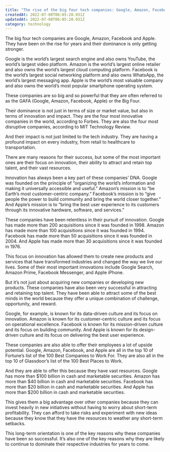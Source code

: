 ```yaml
---
title: "The rise of the big four tech companies: Google, Amazon, Facebook and Apple"
createdAt: 2022-07-08T06:05:20.931Z
updatedAt: 2022-07-08T06:05:20.931Z
category: technology
---
```


The big four tech companies are Google, Amazon, Facebook and Apple. They have been on the rise for years and their dominance is only getting stronger.

Google is the world’s largest search engine and also owns YouTube, the world’s largest video platform. Amazon is the world’s largest online retailer and also owns the world’s largest cloud computing platform. Facebook is the world’s largest social networking platform and also owns WhatsApp, the world’s largest messaging app. Apple is the world’s most valuable company and also owns the world’s most popular smartphone operating system.

These companies are so big and so powerful that they are often referred to as the GAFA (Google, Amazon, Facebook, Apple) or the Big Four.

Their dominance is not just in terms of size or market value, but also in terms of innovation and impact. They are the four most innovative companies in the world, according to Forbes. They are also the four most disruptive companies, according to MIT Technology Review.

And their impact is not just limited to the tech industry. They are having a profound impact on every industry, from retail to healthcare to transportation.

There are many reasons for their success, but some of the most important ones are their focus on innovation, their ability to attract and retain top talent, and their vast resources.

Innovation has always been a key part of these companies’ DNA. Google was founded on the principle of “organizing the world’s information and making it universally accessible and useful.” Amazon’s mission is to “be Earth’s most customer-centric company.” Facebook’s mission is to “give people the power to build community and bring the world closer together.” And Apple’s mission is to “bring the best user experience to its customers through its innovative hardware, software, and services.”

These companies have been relentless in their pursuit of innovation. Google has made more than 200 acquisitions since it was founded in 1998. Amazon has made more than 100 acquisitions since it was founded in 1994. Facebook has made more than 50 acquisitions since it was founded in 2004. And Apple has made more than 30 acquisitions since it was founded in 1976.

This focus on innovation has allowed them to create new products and services that have transformed industries and changed the way we live our lives. Some of their most important innovations include Google Search, Amazon Prime, Facebook Messenger, and Apple iPhone.

But it’s not just about acquiring new companies or developing new products. These companies have also been very successful in attracting and retaining top talent. They have been able to attract some of the best minds in the world because they offer a unique combination of challenge, opportunity, and reward.

Google, for example, is known for its data-driven culture and its focus on innovation. Amazon is known for its customer-centric culture and its focus on operational excellence. Facebook is known for its mission-driven culture and its focus on building community. And Apple is known for its design-driven culture and its focus on delivering the best user experience.

These companies are also able to offer their employees a lot of upside potential. Google, Amazon, Facebook, and Apple are all in the top 10 of Fortune’s list of the 100 Best Companies to Work For. They are also all in the top 10 of Glassdoor’s list of the 100 Best Places to Work.

And they are able to offer this because they have vast resources. Google has more than $100 billion in cash and marketable securities. Amazon has more than $40 billion in cash and marketable securities. Facebook has more than $20 billion in cash and marketable securities. And Apple has more than $200 billion in cash and marketable securities.

This gives them a big advantage over other companies because they can invest heavily in new initiatives without having to worry about short-term profitability. They can afford to take risks and experiment with new ideas because they know that they have the resources to weather any short-term setbacks.

This long-term orientation is one of the key reasons why these companies have been so successful. It’s also one of the key reasons why they are likely to continue to dominate their respective industries for years to come.

